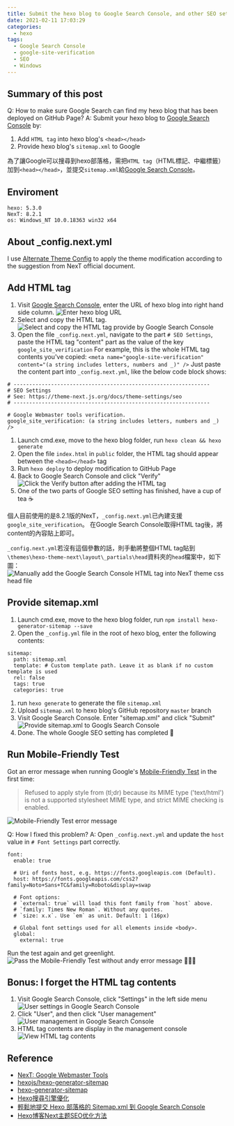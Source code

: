 ```yaml
---
title: Submit the hexo blog to Google Search Console, and other SEO settings
date: 2021-02-11 17:03:29
categories:
  - hexo
tags:
  - Google Search Console
  - google-site-verification
  - SEO
  - Windows
---
```


## Summary of this post
Q: How to make sure Google Search can find my hexo blog that has been deployed on GitHub Page?
A: Submit your hexo blog to [Google Search Console](https://search.google.com/search-console/welcome) by:
1. Add `HTML tag` into hexo blog's `<head></head>`
2. Provide hexo blog's `sitemap.xml` to Google

為了讓Google可以搜尋到hexo部落格，需把`HTML tag`（HTML標記、中繼標籤）加到`<head></head>`，並提交`sitemap.xml`給[Google Search Console](https://search.google.com/search-console/welcome)。

<!-- more -->


## Enviroment
```
hexo: 5.3.0
NexT: 8.2.1
os: Windows_NT 10.0.18363 win32 x64
```

## About _config.next.yml
I use [Alternate Theme Config](https://theme-next.js.org/docs/getting-started/configuration.html#config-name-yml) to apply the theme modification according to the suggestion from NexT official document.


## Add HTML tag
1. Visit [Google Search Console](https://search.google.com/search-console/welcome), enter the URL of hexo blog into right hand side column.
![Enter hexo blog URL](Enter-hexo-blog-URL-to-Google-Search-Console.png)
1. Select and copy the HTML tag.
![Select and copy the HTML tag provide by Google Search Console](Copy-HTML-tag.png)
1. Open the file `_config.next.yml`, navigate to the part `# SEO Settings`, paste the HTML tag "content" part as the value of the key `google_site_verification`
For example, this is the whole HTML tag contents you've copied:
`<meta name="google-site-verification" content="(a string includes letters, numbers and _)" />`
Just paste the content part into `_config.next.yml`, like the below code block shows:
```
# ---------------------------------------------------------------
# SEO Settings
# See: https://theme-next.js.org/docs/theme-settings/seo
# ---------------------------------------------------------------

# Google Webmaster tools verification.
google_site_verification: (a string includes letters, numbers and _) />
```
1. Launch cmd.exe, move to the hexo blog folder, run `hexo clean && hexo generate`
1. Open the file `index.html` in `public` folder, the HTML tag should appear between the `<head></head>` tag
1. Run `hexo deploy` to deploy modification to GitHub Page
1. Back to Google Search Console and click "Verify"
![Click the Verify button after adding the HTML tag](Verify-hexo-blog-after-adding-HTML-tag.png)
1. One of the two parts of Google SEO setting has finished, have a cup of tea ☕

個人目前使用的是8.2.1版的NexT，`_config.next.yml`已內建支援`google_site_verification`。
在Google Search Console取得HTML tag後，將content的內容貼上即可。

`_config.next.yml`若沒有這個參數的話，則手動將整個HTML tag貼到`\themes\hexo-theme-next\layout\_partials\head`資料夾的`head`檔案中，如下圖：
![Manually add the Google Search Console HTML tag into NexT theme css head file](Manually-add-HTML-tag-to-NexT-theme.png)


## Provide sitemap.xml
1. Launch cmd.exe, move to the hexo blog folder, run `npm install hexo-generator-sitemap --save`
1. Open the `_config.yml` file in the root of hexo blog, enter the following contents:
```
sitemap:
  path: sitemap.xml
  template: # Custom template path. Leave it as blank if no custom template is used
  rel: false
  tags: true
  categories: true
```
1. run `hexo generate` to generate the file `sitemap.xml`
1. Upload `sitemap.xml` to hexo blog's GitHub repository `master` branch
1. Visit Google Search Console. Enter "sitemap.xml" and click "Submit"
![Provide sitemap.xml to Googls Search Console](Submit-sitemap.png)
1. Done. The whole Google SEO setting has completed 🎉


## Run Mobile-Friendly Test

Got an error message when running Google's [Mobile-Friendly Test](https://search.google.com/test/mobile-friendly) in the first time:
> Refused to apply style from (tl;dr) because its MIME type ('text/html') is not a supported stylesheet MIME type, and strict MIME checking is enabled.

![Mobile-Friendly Test error message](Mobile-Friendly-Test-error-message.png)

Q: How I fixed this problem?
A: Open `_config.next.yml` and update the `host` value in `# Font Settings` part correctly.
```
font:
  enable: true

  # Uri of fonts host, e.g. https://fonts.googleapis.com (Default).
  host: https://fonts.googleapis.com/css2?family=Noto+Sans+TC&family=Roboto&display=swap

  # Font options:
  # `external: true` will load this font family from `host` above.
  # `family: Times New Roman`. Without any quotes.
  # `size: x.x`. Use `em` as unit. Default: 1 (16px)

  # Global font settings used for all elements inside <body>.
  global:
    external: true
```
Run the test again and get greenlight.
![Pass the Mobile-Friendly Test without andy error message](Pass-Mobile-Friendly-Test.png)
🎉🎉🎉


## Bonus: I forget the HTML tag contents
1. Visit Google Search Console, click "Settings" in the left side menu
![User settings in Google Search Console](User-setting.png)
1. Click "User", and then click "User management"
![User management in Google Search Console](User-setting-user-management.png)
1. HTML tag contents are display in the management console
![View HTML tag contents](View-HTML-tag-contents.png)


## Reference
- [NexT: Google Webmaster Tools](https://theme-next.js.org/docs/theme-settings/seo#Google-Webmaster-Tools)
- [hexojs/hexo-generator-sitemap](https://github.com/hexojs/hexo-generator-sitemap)
- [hexo-generator-sitemap](https://brooke01.github.io/tecblog/2020/04/26/hexo-generator-sitemap/)
- [Hexo搜尋引擎優化](https://hsiangfeng.github.io/hexo/20190514/2072033203/)
- [輕鬆地提交 Hexo 部落格的 Sitemap.xml 到 Google Search Console](https://askie.today/upload-sitemap-google-search-console-seo-hexo-blog/)
- [Hexo博客Next主题SEO优化方法](https://hoxis.github.io/Hexo+Next%20SEO%E4%BC%98%E5%8C%96.html)